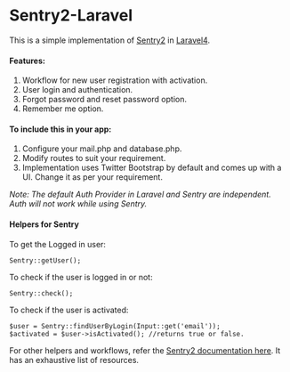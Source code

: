 Sentry2-Laravel
==============

This is a simple implementation of [Sentry2](https://cartalyst.com/manual/sentry) in [Laravel4](http://laravel.com). 

#### Features:
1. Workflow for new user registration with activation.
2. User login and authentication.
3. Forgot password and reset password option.
4. Remember me option.

#### To include this in your app: 
1. Configure your mail.php and database.php.
2. Modify routes to suit your requirement. 
3. Implementation uses Twitter Bootstrap by default and comes up with a UI. Change it as per your requirement.

*Note: The default Auth Provider in Laravel and Sentry are independent. Auth will not work while using Sentry.*

#### Helpers for Sentry 

To get the Logged in user:
    
    Sentry::getUser();

To check if the user is logged in or not:

    Sentry::check();

To check if the user is activated:

    $user = Sentry::findUserByLogin(Input::get('email'));
    $activated = $user->isActivated(); //returns true or false.

For other helpers and workflows, refer the [Sentry2 documentation here](https://cartalyst.com/manual/sentry). It has an exhaustive list of resources.